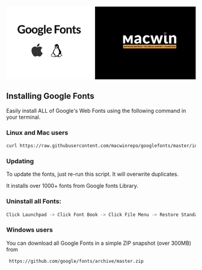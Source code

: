 
![image](splash.png)


## Installing Google Fonts

Easily install ALL of Google's Web Fonts using the following command in your terminal.

### Linux and Mac users

```bash
curl https://raw.githubusercontent.com/macwinrepo/googlefonts/master/install.sh | bash
```

### Updating

To update the fonts, just re-run this script. It will overwrite duplicates.

It installs over 1000+ fonts from Google fonts Library.


### Uninstall all Fonts:

``` bash
Click Launchpad -> Click Font Book -> Click File Menu -> Restore Standards Fonts...
```

### Windows users

You can download all Google Fonts in a simple ZIP snapshot (over 300MB) from

```bash
 https://github.com/google/fonts/archive/master.zip
```